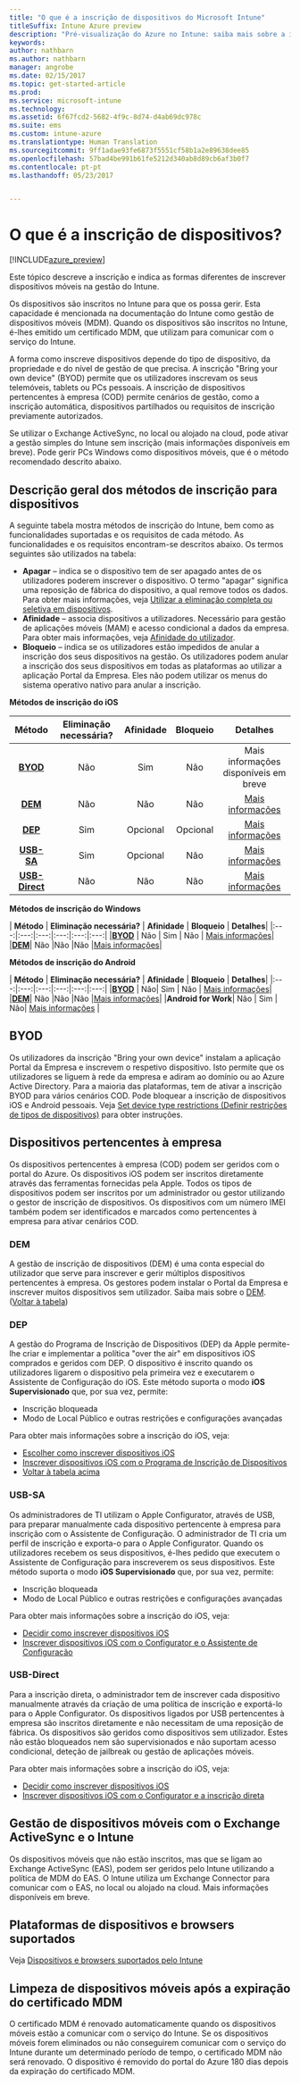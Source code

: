 ```yaml
---
title: "O que é a inscrição de dispositivos do Microsoft Intune"
titleSuffix: Intune Azure preview
description: "Pré-visualização do Azure no Intune: saiba mais sobre a inscrição de dispositivos iOS, Android e Windows."
keywords: 
author: nathbarn
ms.author: nathbarn
manager: angrobe
ms.date: 02/15/2017
ms.topic: get-started-article
ms.prod: 
ms.service: microsoft-intune
ms.technology: 
ms.assetid: 6f67fcd2-5682-4f9c-8d74-d4ab69dc978c
ms.suite: ems
ms.custom: intune-azure
ms.translationtype: Human Translation
ms.sourcegitcommit: 9ff1adae93fe6873f5551cf58b1a2e89638dee85
ms.openlocfilehash: 57bad4be991b61fe5212d340ab8d89cb6af3b0f7
ms.contentlocale: pt-pt
ms.lasthandoff: 05/23/2017


---
```


# <a name="what-is-device-enrollment"></a>O que é a inscrição de dispositivos?
[!INCLUDE[azure_preview](./includes/azure_preview.md)]

Este tópico descreve a inscrição e indica as formas diferentes de inscrever dispositivos móveis na gestão do Intune.

Os dispositivos são inscritos no Intune para que os possa gerir. Esta capacidade é mencionada na documentação do Intune como gestão de dispositivos móveis (MDM). Quando os dispositivos são inscritos no Intune, é-lhes emitido um certificado MDM, que utilizam para comunicar com o serviço do Intune.

A forma como inscreve dispositivos depende do tipo de dispositivo, da propriedade e do nível de gestão de que precisa. A inscrição "Bring your own device" (BYOD) permite que os utilizadores inscrevam os seus telemóveis, tablets ou PCs pessoais. A inscrição de dispositivos pertencentes à empresa (COD) permite cenários de gestão, como a inscrição automática, dispositivos partilhados ou requisitos de inscrição previamente autorizados.

Se utilizar o Exchange ActiveSync, no local ou alojado na cloud, pode ativar a gestão simples do Intune sem inscrição (mais informações disponíveis em breve). Pode gerir PCs Windows como dispositivos móveis, que é o método recomendado descrito abaixo.


## <a name="overview-of-device-enrollment-methods"></a>Descrição geral dos métodos de inscrição para dispositivos

A seguinte tabela mostra métodos de inscrição do Intune, bem como as funcionalidades suportadas e os requisitos de cada método. As funcionalidades e os requisitos encontram-se descritos abaixo. Os termos seguintes são utilizados na tabela:

- **Apagar** – indica se o dispositivo tem de ser apagado antes de os utilizadores poderem inscrever o dispositivo. O termo "apagar" significa uma reposição de fábrica do dispositivo, a qual remove todos os dados. Para obter mais informações, veja [Utilizar a eliminação completa ou seletiva em dispositivos](devices-wipe.md).
- **Afinidade** – associa dispositivos a utilizadores. Necessário para gestão de aplicações móveis (MAM) e acesso condicional a dados da empresa. Para obter mais informações, veja [Afinidade do utilizador](device-enrollment-program-enroll-ios.md).
- **Bloqueio** – indica se os utilizadores estão impedidos de anular a inscrição dos seus dispositivos na gestão. Os utilizadores podem anular a inscrição dos seus dispositivos em todas as plataformas ao utilizar a aplicação Portal da Empresa. Eles não podem utilizar os menus do sistema operativo nativo para anular a inscrição.


**Métodos de inscrição do iOS**

| **Método** |    **Eliminação necessária?** |    **Afinidade**    |    **Bloqueio** | **Detalhes** |
|:---:|:---:|:---:|:---:|:---:|
|**[BYOD](#byod)** | Não|    Sim |    Não | Mais informações disponíveis em breve|
|**[DEM](#dem)**|    Não |Não |Não    | [Mais informações](device-enrollment-program-enroll-ios.md)|
|**[DEP](#dep)**|    Sim |    Opcional |    Opcional|[Mais informações](device-enrollment-program-enroll-ios.md)|
|**[USB-SA](#usb-sa)**|    Sim |    Opcional |    Não| [Mais informações](apple-configurator-setup-assistant-enroll-ios.md)|
|**[USB-Direct](#usb-direct)**|    Não |    Não    | Não|[Mais informações](apple-configurator-direct-enroll-ios.md)|

**Métodos de inscrição do Windows**

| **Método** |    **Eliminação necessária?** |    **Afinidade**    |    **Bloqueio** | **Detalhes**|
|:---:|:---:|:---:|:---:|:---:|:---:|
|**[BYOD](#byod)** | Não |    Sim |    Não | [Mais informações](windows-enroll.md)|
|**[DEM](#dem)**|    Não |Não |Não    |[Mais informações](device-enrollment-manager-enroll.md)|

**Métodos de inscrição do Android**

| **Método** |    **Eliminação necessária?** |    **Afinidade**    |    **Bloqueio** | **Detalhes**|
|:---:|:---:|:---:|:---:|:---:|:---:|
|**[BYOD](#byod)** | Não|    Sim |    Não | [Mais informações](android-enroll.md)|
|**[DEM](#dem)**|    Não |Não |Não    |[Mais informações](device-enrollment-program-enroll-ios.md)|
|**Android for Work**| Não | Sim | Não| [Mais informações](android-enroll.md) |


## <a name="byod"></a>BYOD
Os utilizadores da inscrição "Bring your own device" instalam a aplicação Portal da Empresa e inscrevem o respetivo dispositivo. Isto permite que os utilizadores se liguem à rede da empresa e adiram ao domínio ou ao Azure Active Directory. Para a maioria das plataformas, tem de ativar a inscrição BYOD para vários cenários COD. Pode bloquear a inscrição de dispositivos iOS e Android pessoais. Veja [Set device type restrictions (Definir restrições de tipos de dispositivos)](enrollment-restrictions-set.md#set-device-type-restrictions) para obter instruções.

## <a name="corporate-owned-devices"></a>Dispositivos pertencentes à empresa
Os dispositivos pertencentes à empresa (COD) podem ser geridos com o portal do Azure. Os dispositivos iOS podem ser inscritos diretamente através das ferramentas fornecidas pela Apple. Todos os tipos de dispositivos podem ser inscritos por um administrador ou gestor utilizando o gestor de inscrição de dispositivos. Os dispositivos com um número IMEI também podem ser identificados e marcados como pertencentes à empresa para ativar cenários COD.

### <a name="dem"></a>DEM
A gestão de inscrição de dispositivos (DEM) é uma conta especial do utilizador que serve para inscrever e gerir múltiplos dispositivos pertencentes à empresa. Os gestores podem instalar o Portal da Empresa e inscrever muitos dispositivos sem utilizador. Saiba mais sobre o [DEM](device-enrollment-manager-enroll.md). ([Voltar à tabela](#overview-of-device-enrollment-methods))

### <a name="dep"></a>DEP
A gestão do Programa de Inscrição de Dispositivos (DEP) da Apple permite-lhe criar e implementar a política "over the air" em dispositivos iOS comprados e geridos com DEP. O dispositivo é inscrito quando os utilizadores ligarem o dispositivo pela primeira vez e executarem o Assistente de Configuração do iOS. Este método suporta o modo **iOS Supervisionado** que, por sua vez, permite:

  -    Inscrição bloqueada
  -    Modo de Local Público e outras restrições e configurações avançadas

Para obter mais informações sobre a inscrição do iOS, veja:

- [Escolher como inscrever dispositivos iOS](enrollment-method-choose-ios.md)
- [Inscrever dispositivos iOS com o Programa de Inscrição de Dispositivos](device-enrollment-program-enroll-ios.md)
- [Voltar à tabela acima](#overview-of-device-enrollment-methods)

### <a name="usb-sa"></a>USB-SA
Os administradores de TI utilizam o Apple Configurator, através de USB, para preparar manualmente cada dispositivo pertencente à empresa para inscrição com o Assistente de Configuração. O administrador de TI cria um perfil de inscrição e exporta-o para o Apple Configurator. Quando os utilizadores recebem os seus dispositivos, é-lhes pedido que executem o Assistente de Configuração para inscreverem os seus dispositivos. Este método suporta o modo **iOS Supervisionado** que, por sua vez, permite:
  -    Inscrição bloqueada
  -    Modo de Local Público e outras restrições e configurações avançadas

Para obter mais informações sobre a inscrição do iOS, veja:

- [Decidir como inscrever dispositivos iOS](enrollment-method-choose-ios.md)
- [Inscrever dispositivos iOS com o Configurator e o Assistente de Configuração](apple-configurator-setup-assistant-enroll-ios.md)

### <a name="usb-direct"></a>USB-Direct
Para a inscrição direta, o administrador tem de inscrever cada dispositivo manualmente através da criação de uma política de inscrição e exportá-lo para o Apple Configurator. Os dispositivos ligados por USB pertencentes à empresa são inscritos diretamente e não necessitam de uma reposição de fábrica. Os dispositivos são geridos como dispositivos sem utilizador. Estes não estão bloqueados nem são supervisionados e não suportam acesso condicional, deteção de jailbreak ou gestão de aplicações móveis.

Para obter mais informações sobre a inscrição do iOS, veja:

- [Decidir como inscrever dispositivos iOS](enrollment-method-choose-ios.md)
- [Inscrever dispositivos iOS com o Configurator e a inscrição direta](apple-configurator-direct-enroll-ios.md)

## <a name="mobile-device-management-with-exchange-activesync-and-intune"></a>Gestão de dispositivos móveis com o Exchange ActiveSync e o Intune
Os dispositivos móveis que não estão inscritos, mas que se ligam ao Exchange ActiveSync (EAS), podem ser geridos pelo Intune utilizando a política de MDM do EAS. O Intune utiliza um Exchange Connector para comunicar com o EAS, no local ou alojado na cloud. Mais informações disponíveis em breve.

## <a name="supported-device-platforms-and-browsers"></a>Plataformas de dispositivos e browsers suportados

Veja [Dispositivos e browsers suportados pelo Intune](https://docs.microsoft.com/intune-classic/get-started/supported-mobile-devices-and-computers)

## <a name="mobile-device-cleanup-after-mdm-certificate-expiration"></a>Limpeza de dispositivos móveis após a expiração do certificado MDM

O certificado MDM é renovado automaticamente quando os dispositivos móveis estão a comunicar com o serviço do Intune. Se os dispositivos móveis forem eliminados ou não conseguirem comunicar com o serviço do Intune durante um determinado período de tempo, o certificado MDM não será renovado. O dispositivo é removido do portal do Azure 180 dias depois da expiração do certificado MDM.

